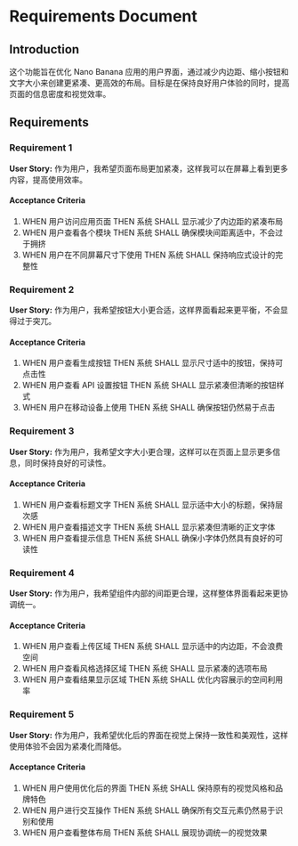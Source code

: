 # Requirements Document

## Introduction

这个功能旨在优化 Nano Banana 应用的用户界面，通过减少内边距、缩小按钮和文字大小来创建更紧凑、更高效的布局。目标是在保持良好用户体验的同时，提高页面的信息密度和视觉效率。

## Requirements

### Requirement 1

**User Story:** 作为用户，我希望页面布局更加紧凑，这样我可以在屏幕上看到更多内容，提高使用效率。

#### Acceptance Criteria

1. WHEN 用户访问应用页面 THEN 系统 SHALL 显示减少了内边距的紧凑布局
2. WHEN 用户查看各个模块 THEN 系统 SHALL 确保模块间距离适中，不会过于拥挤
3. WHEN 用户在不同屏幕尺寸下使用 THEN 系统 SHALL 保持响应式设计的完整性

### Requirement 2

**User Story:** 作为用户，我希望按钮大小更合适，这样界面看起来更平衡，不会显得过于突兀。

#### Acceptance Criteria

1. WHEN 用户查看生成按钮 THEN 系统 SHALL 显示尺寸适中的按钮，保持可点击性
2. WHEN 用户查看 API 设置按钮 THEN 系统 SHALL 显示紧凑但清晰的按钮样式
3. WHEN 用户在移动设备上使用 THEN 系统 SHALL 确保按钮仍然易于点击

### Requirement 3

**User Story:** 作为用户，我希望文字大小更合理，这样可以在页面上显示更多信息，同时保持良好的可读性。

#### Acceptance Criteria

1. WHEN 用户查看标题文字 THEN 系统 SHALL 显示适中大小的标题，保持层次感
2. WHEN 用户查看描述文字 THEN 系统 SHALL 显示紧凑但清晰的正文字体
3. WHEN 用户查看提示信息 THEN 系统 SHALL 确保小字体仍然具有良好的可读性

### Requirement 4

**User Story:** 作为用户，我希望组件内部的间距更合理，这样整体界面看起来更协调统一。

#### Acceptance Criteria

1. WHEN 用户查看上传区域 THEN 系统 SHALL 显示适中的内边距，不会浪费空间
2. WHEN 用户查看风格选择区域 THEN 系统 SHALL 显示紧凑的选项布局
3. WHEN 用户查看结果显示区域 THEN 系统 SHALL 优化内容展示的空间利用率

### Requirement 5

**User Story:** 作为用户，我希望优化后的界面在视觉上保持一致性和美观性，这样使用体验不会因为紧凑化而降低。

#### Acceptance Criteria

1. WHEN 用户使用优化后的界面 THEN 系统 SHALL 保持原有的视觉风格和品牌特色
2. WHEN 用户进行交互操作 THEN 系统 SHALL 确保所有交互元素仍然易于识别和使用
3. WHEN 用户查看整体布局 THEN 系统 SHALL 展现协调统一的视觉效果
